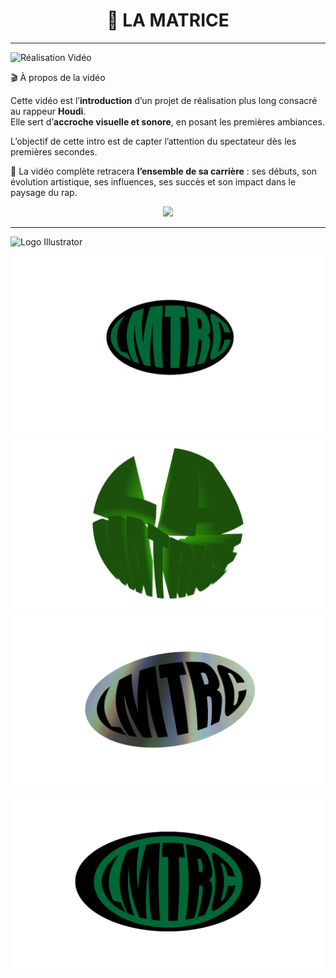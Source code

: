 <h1 align="center">🤖 LA MATRICE</h1>

---

![Réalisation Vidéo](https://img.shields.io/badge/Réalisation%20Vidéo-006400?style=for-the-badge)

🎬 À propos de la vidéo

Cette vidéo est l’**introduction** d’un projet de réalisation plus long consacré au rappeur **Houdi**.  
Elle sert d’**accroche visuelle et sonore**, en posant les premières ambiances.

L’objectif de cette intro est de capter l’attention du spectateur dès les premières secondes.

🎤 La vidéo complète retracera **l’ensemble de sa carrière** : ses débuts, son évolution artistique, ses influences, ses succès et son impact dans le paysage du rap.

<p align="center">
  <a href="https://www.youtube.com/watch?v=Mvy7IHyUUAw" target="_blank">
    <img src="https://img.shields.io/badge/VISIONNER%20LA%20VIDÉO%20-%20YouTube-FF0000?style=for-the-badge&logo=youtube&logoColor=white">
  </a>
</p>


---

![Logo Illustrator](https://img.shields.io/badge/Logo%20Illustrator-006400?style=for-the-badge)

![logo LMTRC](./lmtrcOvaleNV.png)  
![logo LMTRC](./laMatrice3D.png)  
![logo LMTRC](./lmtrcOvaleDVD.png)  
![logo LMTRC](./lmtrcOvaleNbienVN.png)
